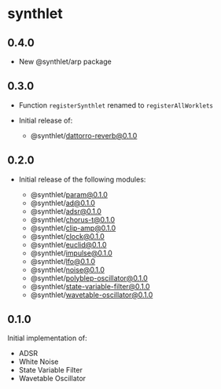 # synthlet

## 0.4.0

- New @synthlet/arp package

## 0.3.0

- Function `registerSynthlet` renamed to `registerAllWorklets`

- Initial release of:
  - @synthlet/dattorro-reverb@0.1.0

## 0.2.0

- Initial release of the following modules:

  - @synthlet/param@0.1.0
  - @synthlet/ad@0.1.0
  - @synthlet/adsr@0.1.0
  - @synthlet/chorus-t@0.1.0
  - @synthlet/clip-amp@0.1.0
  - @synthlet/clock@0.1.0
  - @synthlet/euclid@0.1.0
  - @synthlet/impulse@0.1.0
  - @synthlet/lfo@0.1.0
  - @synthlet/noise@0.1.0
  - @synthlet/polyblep-oscillator@0.1.0
  - @synthlet/state-variable-filter@0.1.0
  - @synthlet/wavetable-oscillator@0.1.0

## 0.1.0

Initial implementation of:

- ADSR
- White Noise
- State Variable Filter
- Wavetable Oscillator
